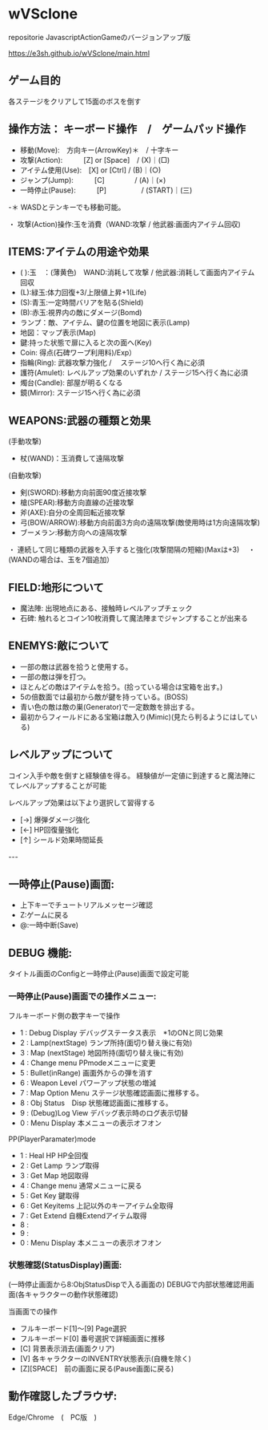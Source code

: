 # wVSclone
repositorie JavascriptActionGameのバージョンアップ版

https://e3sh.github.io/wVSclone/main.html

## ゲーム目的
各ステージをクリアして15面のボスを倒す


## 操作方法： キーボード操作　/　ゲームパッド操作
- 移動(Move):　方向キー(ArrowKey)＊　/ 十字キー
- 攻撃(Action):　　　[Z] or [Space]　/ (X)｜(□)
- アイテム使用(Use):　[X] or [Ctrl]  / (B)｜(○)
- ジャンプ(Jump):　　　[C]　　　　    / (A)｜(×)
- 一時停止(Pause):　　　[P]　　　　　/ (START)｜(三)  

-＊ WASDとテンキーでも移動可能。

・ 攻撃(Action)操作:玉を消費（WAND:攻撃 / 他武器:画面内アイテム回収)

## ITEMS:アイテムの用途や効果
- ( ):玉　：(薄黄色)　WAND:消耗して攻撃 / 他武器:消耗して画面内アイテム回収
- (L):緑玉:体力回復+3/上限値上昇+1(Life)
- (S):青玉:一定時間バリアを貼る(Shield)
- (B):赤玉:視界内の敵にダメージ(Bomd)
- ランプ：敵、アイテム、鍵の位置を地図に表示(Lamp)
- 地図：マップ表示(Map)
- 鍵:持った状態で扉に入ると次の面へ(Key)
- Coin: 得点(石碑ワープ利用料)/Exp）
- 指輪(Ring): 武器攻撃力強化 / 　ステージ10へ行く為に必須
- 護符(Amulet): レベルアップ効果のいずれか / ステージ15へ行く為に必須
- 燭台(Candle): 部屋が明るくなる
- 鏡(Mirror): ステージ15へ行く為に必須


## WEAPONS:武器の種類と効果
(手動攻撃)
- 杖(WAND)：玉消費して遠隔攻撃


(自動攻撃)
- 剣(SWORD):移動方向前面90度近接攻撃　
- 槍(SPEAR):移動方向直線の近接攻撃　
- 斧(AXE):自分の全周回転近接攻撃　
- 弓(BOW/ARROW):移動方向前面3方向の遠隔攻撃(敵使用時は1方向遠隔攻撃)　
- ブーメラン:移動方向への遠隔攻撃　

・ 連続して同じ種類の武器を入手すると強化(攻撃間隔の短縮)(Maxは+3)　
・ (WANDの場合は、玉を7個追加）

## FIELD:地形について

- 魔法陣: 出現地点にある、接触時レベルアップチェック
- 石碑: 触れるとコイン10枚消費して魔法陣までジャンプすることが出来る
 

## ENEMYS:敵について
- 一部の敵は武器を拾うと使用する。
- 一部の敵は弾を打つ。
- ほとんどの敵はアイテムを拾う。(拾っている場合は宝箱を出す。)
- 5の倍数面では最初から敵が鍵を持っている。(BOSS)
- 青い色の敵は敵の巣(Generator)で一定数敵を排出する。
- 最初からフィールドにある宝箱は敵入り(Mimic)(見たら判るようにはしている)


## レベルアップについて
コイン入手や敵を倒すと経験値を得る。
経験値が一定値に到達すると魔法陣にてレベルアップすることが可能

レベルアップ効果は以下より選択して習得する
- [→] 爆弾ダメージ強化
- [←] HP回復量強化
- [↑] シールド効果時間延長

--- 　　

## 一時停止(Pause)画面:
- 上下キーでチュートリアルメッセージ確認 
- Z:ゲームに戻る
- @:一時中断(Save)

## DEBUG 機能:
タイトル画面のConfigと一時停止(Pause)画面で設定可能

### 一時停止(Pause)画面での操作メニュー:
フルキーボード側の数字キーで操作
　
- 1 : Debug Display   デバッグステータス表示　*1のONと同じ効果    
- 2 : Lamp(nextStage) ランプ所持(面切り替え後に有効) 　
- 3 : Map (nextStage) 地図所持(面切り替え後に有効)　 
- 4 : Change menu     PPmodeメニューに変更 
- 5 : Bullet(inRange) 画面外からの弾を消す
- 6 : Weapon Level    パワーアップ状態の増減
- 7 : Map Option Menu ステージ状態確認画面に推移する。
- 8 : Obj Status　Disp 状態確認画面に推移する。　 
- 9 : (Debug)Log View デバッグ表示時のログ表示切替
- 0 : Menu Display    本メニューの表示オフオン 　

PP(PlayerParamater)mode
- 1 : Heal HP         HP全回復    
- 2 : Get Lamp        ランプ取得 　
- 3 : Get Map         地図取得　 
- 4 : Change menu     通常メニューに戻る 
- 5 : Get Key         鍵取得
- 6 : Get Keyitems    上記以外のキーアイテム全取得
- 7 : Get Extend      自機Extendアイテム取得
- 8 :  
- 9 : 
- 0 : Menu Display    本メニューの表示オフオン 　

### 状態確認(StatusDisplay)画面:
(一時停止画面から8:ObjStatusDispで入る画面の)
DEBUGで内部状態確認用画面(各キャラクターの動作状態確認)

当画面での操作
- フルキーボード[1]～[9] Page選択
- フルキーボード[0]      番号選択で詳細画面に推移 　
- [C]  背景表示消去(画面クリア)　　　　
- [V]  各キャラクターのINVENTRY状態表示(自機を除く)　　　　　
- [Z][SPACE]　前の画面に戻る(Pause画面に戻る)

## 動作確認したブラウザ: 
Edge/Chrome　(　PC版　)
